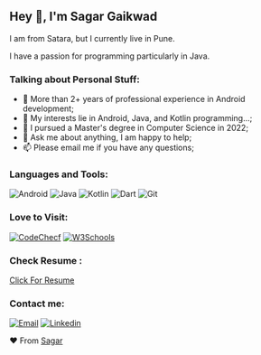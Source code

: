 
## Hey 👋, I'm Sagar Gaikwad

I am from Satara, but I currently live in Pune.

I have a passion for programming particularly in Java.

### Talking about Personal Stuff:
 
- 📲 More than 2+ years of professional experience in Android development;
- 🤔 My interests lie in Android, Java, and Kotlin programming...;
- 💼 I pursued a Master's degree in Computer Science in 2022;
- 💬 Ask me about anything, I am happy to help;
- 📫 Please email me if you have any questions;


### Languages and Tools:

![Android](https://img.shields.io/badge/-Android-fff?&logo=Android)
![Java](https://img.shields.io/badge/-Java-fff?&logo=Java)
![Kotlin](https://img.shields.io/badge/-Kotlin-fff?&logo=Kotlin)
![Dart](https://img.shields.io/badge/-Dart-fff?&logo=Dart)
![Git](https://img.shields.io/badge/-Git-fff?&logo=Git)

### Love to Visit:
[![CodeChecf](https://img.shields.io/badge/Codechef-%23B92B27.svg?&style=for-the-badge&logo=Codechef&logoColor=white)](https://www.codechef.com/)
[![W3Schools](https://img.shields.io/badge/W3Schools-04AA6D?style=for-the-badge&logo=W3Schools&logoColor=white)](https://www.w3schools.com/java/)



### Check Resume : 
[Click For Resume](https://drive.google.com/file/d/1WHj4UpDCY6gzSZU346Dc5fh7FWOcJyWU/view?usp=sharing)


### Contact me:
 [![Email](https://img.shields.io/badge/Gmail-D14836?style=for-the-badge&logo=gmail&logoColor=white)](mailto:sagargaikwad3851@gmail.com)
 [![Linkedin](https://img.shields.io/badge/LinkedIn-0077B5?style=for-the-badge&logo=linkedin&logoColor=white)](https://www.linkedin.com/in/sagar-gaikwad-2b6118263)



❤ From [Sagar](https://github.com/sagargaikwad-github)
